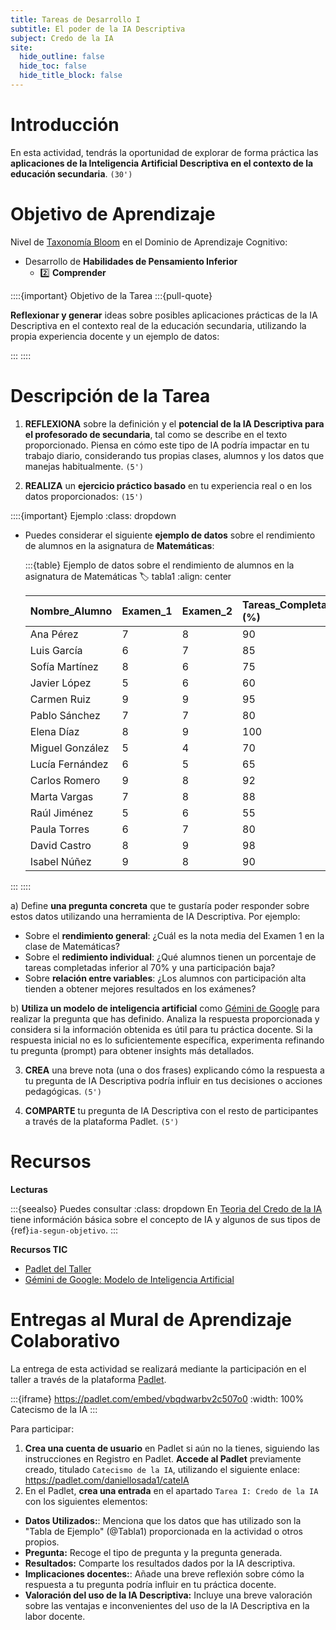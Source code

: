 ```yaml
---
title: Tareas de Desarrollo I
subtitle: El poder de la IA Descriptiva
subject: Credo de la IA
site:
  hide_outline: false
  hide_toc: false
  hide_title_block: false
---
```


# Introducción

En esta actividad, tendrás la oportunidad de explorar de forma práctica las **aplicaciones de la Inteligencia Artificial Descriptiva en el contexto de la educación secundaria**. `(30')`

# Objetivo de Aprendizaje

Nivel de [Taxonomía Bloom](https://www.theflippedclassroom.es/wp-content/uploads/2015/01/bloom.001.jpg) en el Dominio de Aprendizaje Cognitivo: 



* Desarrollo de **Habilidades de Pensamiento Inferior**
    * 2️⃣ **Comprender**

::::{important} Objetivo de la Tarea
:::{pull-quote}

**Reflexionar y generar** ideas sobre posibles aplicaciones prácticas de la IA Descriptiva en el contexto real de la educación secundaria, utilizando la propia experiencia docente y un ejemplo de datos:

:::
::::

# Descripción de la Tarea

1.  **REFLEXIONA** sobre la definición y el **potencial de la IA Descriptiva para el profesorado de secundaria**, tal como se describe en el texto proporcionado. Piensa en cómo este tipo de IA podría impactar en tu trabajo diario, considerando tus propias clases, alumnos y los datos que manejas habitualmente. `(5')`

2.  **REALIZA** un **ejercicio práctico basado** en tu experiencia real o en los datos proporcionados: `(15')`
    
  ::::{important} Ejemplo
  :class: dropdown 

  * Puedes considerar el siguiente **ejemplo de datos** sobre el rendimiento de alumnos en la asignatura de **Matemáticas**:

    :::{table} Ejemplo de datos sobre el rendimiento de alumnos en la asignatura de Matemáticas
    :label: tabla1
    :align: center

    | Nombre\_Alumno | Examen\_1 | Examen\_2 | Tareas\_Completadas (%) | Participación |
    | :------------- | :------- | :------- | :--------------------- | :------------ |
    | Ana Pérez      | 7        | 8        | 90                     | Alta          |
    Luis García     | 6        | 7        | 85                     | Media         |
    | Sofía Martínez  | 8        | 6        | 75                     | Baja          |
    | Javier López    | 5        | 6        | 60                     | Media         |
    | Carmen Ruiz     | 9        | 9        | 95                     | Alta          |
    | Pablo Sánchez   | 7        | 7        | 80                     | Media         |
    | Elena Díaz      | 8        | 9        | 100                    | Alta          |
    | Miguel González | 5        | 4        | 70                     | Baja          |
    | Lucía Fernández | 6        | 5        | 65                     | Media         |
    | Carlos Romero   | 9        | 8        | 92                     | Alta          |
    | Marta Vargas    | 7        | 8        | 88                     | Media         |
    | Raúl Jiménez   | 5        | 6        | 55                     | Baja          |
    | Paula Torres    | 6        | 7        | 80                     | Media         |
    | David Castro    | 8        | 9        | 98                     | Alta          |
      | Isabel Núñez   | 9        | 8        | 90                     | Media         |
  :::
  ::::

  a) Define **una pregunta concreta** que te gustaría poder responder sobre estos datos utilizando una herramienta de IA Descriptiva. Por ejemplo: 
        
  * Sobre el **rendimiento general**: ¿Cuál es la nota media del Examen 1 en la clase de Matemáticas?
  * Sobre el **redimiento individual**: ¿Qué alumnos tienen un porcentaje de tareas completadas inferior al 70% y una participación baja?
  * Sobre **relación entre variables**: ¿Los alumnos con participación alta tienden a obtener mejores resultados en los exámenes?

  b) **Utiliza un modelo de inteligencia artificial** como [Gémini de Google](https://gemini.google.com/app) para realizar la pregunta que has definido. Analiza la respuesta proporcionada y considera si la información obtenida es útil para tu práctica docente. Si la respuesta inicial no es lo suficientemente específica, experimenta refinando tu pregunta (prompt) para obtener insights más detallados. 

3.  **CREA** una breve nota (una o dos frases) explicando cómo la respuesta a tu pregunta de IA Descriptiva podría influir en tus decisiones o acciones pedagógicas. `(5')`

4.  **COMPARTE** tu pregunta de IA Descriptiva con el resto de participantes a través de la plataforma Padlet. `(5')`

# Recursos

**Lecturas**

:::{seealso} Puedes consultar
:class: dropdown
En [Teoria del Credo de la IA](2A0fundamentos.md) tiene információn básica sobre el concepto de IA y algunos de sus tipos de {ref}`ia-segun-objetivo`. 
:::

**Recursos TIC**

* [Padlet del Taller](https://padlet.com/embed/vbqdwarbv2c507o0)
* [Gémini de Google: Modelo de Inteligencia Artificial](https://gemini.google.com/app) 

# Entregas al Mural de Aprendizaje Colaborativo

La entrega de esta actividad se realizará mediante la participación en el taller a través de la plataforma [Padlet](https://padlet.com/daniellosada1/cateIA).

:::{iframe} https://padlet.com/embed/vbqdwarbv2c507o0
:width: 100%
Catecismo de la IA
:::

Para participar:

1. **Crea una cuenta de usuario** en Padlet si aún no la tienes, siguiendo las instrucciones en Registro en Padlet. 
**Accede al Padlet** previamente creado, titulado `Catecismo de la IA`, utilizando el siguiente enlace: https://padlet.com/daniellosada1/cateIA
2. En el Padlet, **crea una entrada** en el apartado `Tarea I: Credo de la IA` con los siguientes elementos:

* **Datos Utilizados:**: Menciona que los datos que has utilizado son la "Tabla de Ejemplo" (@Tabla1) proporcionada en la actividad o otros propios.
* **Pregunta:** Recoge el tipo de pregunta y la pregunta generada.
* **Resultados:** Comparte los resultados dados por la IA descriptiva.
* **Implicaciones docentes:**: Añade una breve reflexión sobre cómo la respuesta a tu pregunta podría influir en tu práctica docente.
* **Valoración del uso de la IA Descriptiva:** Incluye una breve valoración sobre las ventajas e inconvenientes del uso de la IA Descriptiva en la labor docente.